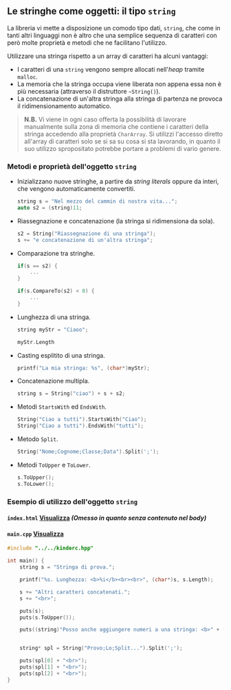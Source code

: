 ## Le stringhe come oggetti: il tipo `string`

La libreria vi mette a disposizione un comodo tipo dati, `string`, che come in tanti altri linguaggi non è altro che una semplice sequenza di caratteri con però molte proprietà e metodi che ne facilitano l'utilizzo.

Utilizzare una stringa rispetto a un array di caratteri ha alcuni vantaggi:
- I caratteri di una `string` vengono sempre allocati nell'*heap* tramite `malloc`.
- La memoria che la stringa occupa viene liberata non appena essa non è più necessaria (attraverso il distruttore `~String()`).
- La concatenazione di un'altra stringa alla stringa di partenza ne provoca il ridimensionamento automatico.

> **N.B.** Vi viene in ogni caso offerta la possibilità di lavorare manualmente sulla zona di memoria che contiene i caratteri della stringa accedendo alla proprietà `CharArray`. Si utilizzi l'accesso diretto all'array di caratteri solo se si sa su cosa si sta lavorando, in quanto il suo utilizzo spropositato potrebbe portare a problemi di vario genere.

### Metodi e proprietà dell'oggetto `string`

-   Inizializzano nuove stringhe, a partire da *string literals* oppure da interi, che vengono automaticamente convertiti.
    ```cpp
    string s = "Nel mezzo del cammin di nostra vita...";
    auto s2 = (string)11;
    ```

-   Riassegnazione e concatenazione (la stringa si ridimensiona da sola).
    ```cpp
    s2 = String("Riassegnazione di una stringa");
    s += "e concatenazione di un'altra stringa";
    ```

-   Comparazione tra stringhe.
    ```cpp
    if(s == s2) {
        ...
    }

    if(s.CompareTo(s2) < 0) {
        ...
    }
    ```

-   Lunghezza di una stringa.  
    ```cpp
    string myStr = "Ciaoo";

    myStr.Length
    ```
-   Casting esplitito di una stringa.
    ```cpp
    printf("La mia stringa: %s", (char*)myStr);
    ```
-   Concatenazione multipla.
    ```cpp
    string s = String("ciao") + s + s2;
    ```
-   Metodi `StartsWith` ed `EndsWith`.
    ```cpp
    String("Ciao a tutti").StartsWith("Ciao");
    String("Ciao a tutti").EndsWith("tutti");
    ```
-   Metodo `Split`.
    ```cpp
    String("Nome;Cognome;Classe;Data").Split(';');
    ```
-   Metodi `ToUpper` e `ToLower`.
    ```cpp
    s.ToUpper();
    s.ToLower();
    ```

### Esempio di utilizzo dell'oggetto `string`

#### **`index.html`** [Visualizza](examples/08-strings/index.html) *(Omesso in quanto senza contenuto nel body)*

#### **`main.cpp`** [Visualizza](examples/08-strings/main.cpp)
```cpp
#include "../../kinderc.hpp"

int main() {
    string s = "Stringa di prova.";

    printf("%s. Lunghezza: <b>%i</b><br><br>", (char*)s, s.Length);

    s += "Altri caratteri concatenati.";
    s += "<br>";

    puts(s);
    puts(s.ToUpper());

    puts((string)"Posso anche aggiungere numeri a una stringa: <b>" + (string)25 + "</b><br><br>");


    string* spl = String("Provo;Lo;Split...").Split(';');

    puts(spl[0] + "<br>");
    puts(spl[1] + "<br>");
    puts(spl[2] + "<br>");
}
```